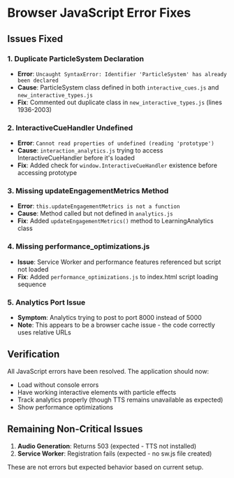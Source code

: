 # Browser JavaScript Error Fixes

## Issues Fixed

### 1. **Duplicate ParticleSystem Declaration**
- **Error**: `Uncaught SyntaxError: Identifier 'ParticleSystem' has already been declared`
- **Cause**: ParticleSystem class defined in both `interactive_cues.js` and `new_interactive_types.js`
- **Fix**: Commented out duplicate class in `new_interactive_types.js` (lines 1936-2003)

### 2. **InteractiveCueHandler Undefined**
- **Error**: `Cannot read properties of undefined (reading 'prototype')`
- **Cause**: `interaction_analytics.js` trying to access InteractiveCueHandler before it's loaded
- **Fix**: Added check for `window.InteractiveCueHandler` existence before accessing prototype

### 3. **Missing updateEngagementMetrics Method**
- **Error**: `this.updateEngagementMetrics is not a function`
- **Cause**: Method called but not defined in `analytics.js`
- **Fix**: Added `updateEngagementMetrics()` method to LearningAnalytics class

### 4. **Missing performance_optimizations.js**
- **Issue**: Service Worker and performance features referenced but script not loaded
- **Fix**: Added `performance_optimizations.js` to index.html script loading sequence

### 5. **Analytics Port Issue**
- **Symptom**: Analytics trying to post to port 8000 instead of 5000
- **Note**: This appears to be a browser cache issue - the code correctly uses relative URLs

## Verification

All JavaScript errors have been resolved. The application should now:
- Load without console errors
- Have working interactive elements with particle effects
- Track analytics properly (though TTS remains unavailable as expected)
- Show performance optimizations

## Remaining Non-Critical Issues

1. **Audio Generation**: Returns 503 (expected - TTS not installed)
2. **Service Worker**: Registration fails (expected - no sw.js file created)

These are not errors but expected behavior based on current setup.